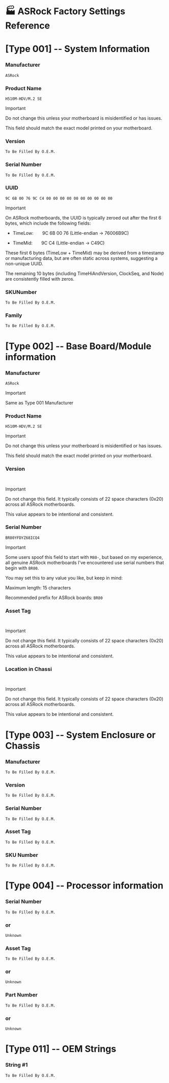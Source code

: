 # 🏭 ASRock Factory Settings Reference

# [Type 001] -- System Information

### Manufacturer    			
```
ASRock
```

### Product Name    			
```
H510M-HDV/M.2 SE
```

> [!IMPORTANT]
> Do not change this unless your motherboard is misidentified or has issues.
> 
> This field should match the exact model printed on your motherboard.
       

### Version         			
```
To Be Filled By O.E.M.
```

### Serial Number   			
```
To Be Filled By O.E.M.
```

### UUID            			
```
9C 6B 00 76 9C C4 00 00 00 00 00 00 00 00 00 00
```

> [!IMPORTANT]
> On ASRock motherboards, the UUID is typically zeroed out after the first 6 bytes, which include the following fields:
> 
> - TimeLow:  9C 6B 00 76 (Little-endian → 76006B9C)
>   
> - TimeMid:  9C C4 (Little-endian → C49C)
>   
> These first 6 bytes (TimeLow + TimeMid) may be derived from a timestamp or manufacturing data, but are often static across systems, suggesting a non-unique UUID.
>
> The remaining 10 bytes (including TimeHiAndVersion, ClockSeq, and Node) are consistently filled with zeros.

### SKUNumber       			
```
To Be Filled By O.E.M.
```

### Family          			
```
To Be Filled By O.E.M.
```

# [Type 002] -- Base Board/Module information
### Manufacturer    			
```
ASRock
```

> [!IMPORTANT]
> Same as Type 001 Manufacturer

### Product Name    			
```
H510M-HDV/M.2 SE
```

> [!IMPORTANT]
> Do not change this unless your motherboard is misidentified or has issues.
> 
> This field should match the exact model printed on your motherboard.

### Version         			
```
                      
```

> [!IMPORTANT]
> Do not change this field. It typically consists of 22 space characters (0x20) across all ASRock motherboards.
> 
> This value appears to be intentional and consistent.

### Serial Number   			
```
BR80YFDYZ68ICQ4
```

> [!IMPORTANT]
> Some users spoof this field to start with `M80-`, but based on my experience, all genuine ASRock motherboards I've encountered use serial numbers that begin with `BR80`.
> 
> You may set this to any value you like, but keep in mind:
> 
> Maximum length: 15 characters
> 
> Recommended prefix for ASRock boards: `BR80`

### Asset Tag       			
```
                      
```

> [!IMPORTANT]
> Do not change this field. It typically consists of 22 space characters (0x20) across all ASRock motherboards.
> 
> This value appears to be intentional and consistent.

### Location in Chassi          
```
                      
```

> [!IMPORTANT]
> Do not change this field. It typically consists of 22 space characters (0x20) across all ASRock motherboards.
> 
> This value appears to be intentional and consistent.

# [Type 003] -- System Enclosure or Chassis
### Manufacturer       			
```
To Be Filled By O.E.M.
```

### Version          			
```
To Be Filled By O.E.M.
```

### Serial Number          		
```
To Be Filled By O.E.M.
```

### Asset Tag          			
```
To Be Filled By O.E.M.
```

### SKU Number					
```
To Be Filled By O.E.M.
```

# [Type 004] -- Processor information
### Serial Number				
```
To Be Filled By O.E.M.
```
### or
```
Unknown
```

### Asset Tag					
```
To Be Filled By O.E.M.
```
### or
```
Unknown
```

### Part Number					
```
To Be Filled By O.E.M.
```
### or
```
Unknown
```
							
# [Type 011] -- OEM Strings
### String #1					
```
To Be Filled By O.E.M.
```

